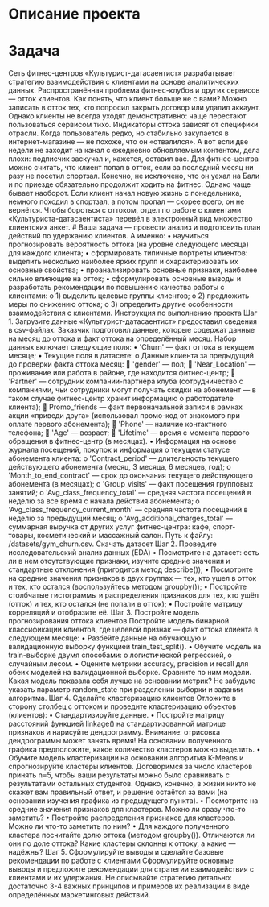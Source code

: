 # Описание проекта
# Задача
Сеть фитнес-центров «Культурист-датасаентист» разрабатывает стратегию взаимодействия с клиентами на основе аналитических данных.
Распространённая проблема фитнес-клубов и других сервисов — отток клиентов. Как понять, что клиент больше не с вами? Можно записать в отток тех, кто попросил закрыть договор или удалил аккаунт. Однако клиенты не всегда уходят демонстративно: чаще перестают пользоваться сервисом тихо.
Индикаторы оттока зависят от специфики отрасли. Когда пользователь редко, но стабильно закупается в интернет-магазине — не похоже, что он «отвалился». А вот если две недели не заходит на канал с ежедневно обновляемым контентом, дела плохи: подписчик заскучал и, кажется, оставил вас.
Для фитнес-центра можно считать, что клиент попал в отток, если за последний месяц ни разу не посетил спортзал. Конечно, не исключено, что он уехал на Бали и по приезде обязательно продолжит ходить на фитнес. Однако чаще бывает наоборот. Если клиент начал новую жизнь с понедельника, немного походил в спортзал, а потом пропал — скорее всего, он не вернётся.
Чтобы бороться с оттоком, отдел по работе с клиентами «Культуриста-датасаентиста» перевёл в электронный вид множество клиентских анкет. # Ваша задача — провести анализ и подготовить план действий по удержанию клиентов.
А именно:
•	научиться прогнозировать вероятность оттока (на уровне следующего месяца) для каждого клиента;
•	сформировать типичные портреты клиентов: выделить несколько наиболее ярких групп и охарактеризовать их основные свойства;
•	проанализировать основные признаки, наиболее сильно влияющие на отток;
•	сформулировать основные выводы и разработать рекомендации по повышению качества работы с клиентами:
o	1) выделить целевые группы клиентов;
o	2) предложить меры по снижению оттока;
o	3) определить другие особенности взаимодействия с клиентами.
Инструкция по выполнению проекта
Шаг 1. Загрузите данные
«Культурист-датасаентист» предоставил сведения в csv-файлах. Заказчик подготовил данные, которые содержат данные на месяц до оттока и факт оттока на определённый месяц. Набор данных включает следующие поля:
•	'Churn' — факт оттока в текущем месяце;
•	Текущие поля в датасете:
o	Данные клиента за предыдущий до проверки факта оттока месяц:
	'gender' — пол;
	'Near_Location' — проживание или работа в районе, где находится фитнес-центр;
	'Partner' — сотрудник компании-партнёра клуба (сотрудничество с компаниями, чьи сотрудники могут получать скидки на абонемент — в таком случае фитнес-центр хранит информацию о работодателе клиента);
	Promo_friends — факт первоначальной записи в рамках акции «приведи друга» (использовал промо-код от знакомого при оплате первого абонемента);
	'Phone' — наличие контактного телефона;
	'Age' — возраст;
	'Lifetime' — время с момента первого обращения в фитнес-центр (в месяцах).
•	Информация на основе журнала посещений, покупок и информация о текущем статусе абонемента клиента:
o	'Contract_period' — длительность текущего действующего абонемента (месяц, 3 месяца, 6 месяцев, год);
o	'Month_to_end_contract' — срок до окончания текущего действующего абонемента (в месяцах);
o	'Group_visits' — факт посещения групповых занятий;
o	'Avg_class_frequency_total' — средняя частота посещений в неделю за все время с начала действия абонемента;
o	'Avg_class_frequency_current_month' — средняя частота посещений в неделю за предыдущий месяц;
o	'Avg_additional_charges_total' — суммарная выручка от других услуг фитнес-центра: кафе, спорт-товары, косметический и массажный салон.
Путь к файлу: /datasets/gym_churn.csv. Скачать датасет
Шаг 2. Проведите исследовательский анализ данных (EDA)
•	Посмотрите на датасет: есть ли в нем отсутствующие признаки, изучите средние значения и стандартные отклонения (пригодится метод describe());
•	Посмотрите на средние значения признаков в двух группах — тех, кто ушел в отток и тех, кто остался (воспользуйтесь методом groupby());
•	Постройте столбчатые гистограммы и распределения признаков для тех, кто ушёл (отток) и тех, кто остался (не попали в отток);
•	Постройте матрицу корреляций и отобразите её.
Шаг 3. Постройте модель прогнозирования оттока клиентов
Постройте модель бинарной классификации клиентов, где целевой признак — факт оттока клиента в следующем месяце:
•	Разбейте данные на обучающую и валидационную выборку функцией train_test_split().
•	Обучите модель на train-выборке двумя способами:
o	логистической регрессией,
o	случайным лесом.
•	Оцените метрики accuracy, precision и recall для обеих моделей на валидационной выборке. Сравните по ним модели. Какая модель показала себя лучше на основании метрик?
Не забудьте указать параметр random_state при разделении выборки и задании алгоритма.
Шаг 4. Сделайте кластеризацию клиентов
Отложите в сторону столбец с оттоком и проведите кластеризацию объектов (клиентов):
•	Стандартизируйте данные.
•	Постройте матрицу расстояний функцией linkage() на стандартизованной матрице признаков и нарисуйте дендрограмму. Внимание: отрисовка дендрограммы может занять время! На основании полученного графика предположите, какое количество кластеров можно выделить.
•	Обучите модель кластеризации на основании алгоритма K-Means и спрогнозируйте кластеры клиентов. Договоримся за число кластеров принять n=5, чтобы ваши результаты можно было сравнивать с результатами остальных студентов. Однако, конечно, в жизни никто не скажет вам правильный ответ, и решение остаётся за вами (на основании изучения графика из предыдущего пункта).
•	Посмотрите на средние значения признаков для кластеров. Можно ли сразу что-то заметить?
•	Постройте распределения признаков для кластеров. Можно ли что-то заметить по ним?
•	Для каждого полученного кластера посчитайте долю оттока (методом groupby()). Отличаются ли они по доле оттока? Какие кластеры склонны к оттоку, а какие — надёжны?
Шаг 5. Сформулируйте выводы и сделайте базовые рекомендации по работе с клиентами
Сформулируйте основные выводы и предложите рекомендации для стратегии взаимодействия с клиентами и их удержания.
Не описывайте стратегию детально: достаточно 3-4 важных принципов и примеров их реализации в виде определённых маркетинговых действий.

